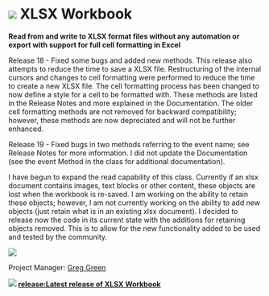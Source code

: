 # ![](XLSXWorkbook_38209) XLSX Workbook
**Read from and write to XLSX format files without any automation or export with support for full cell formatting in Excel**

Release 18 - Fixed some bugs and added new methods.  This release also attempts to reduce the time to save a XLSX file.  Restructuring of the internal cursors and changes to cell formatting were performed to reduce the time to create a new XLSX file.  The cell formatting process has been changed to now define a style for a cell to be formatted with.  These methods are listed in the Release Notes and more explained in the Documentation.  The older cell formatting methods are not removed for backward compatibility; however, these methods are now depreciated and will not be further enhanced.

Release 19 - Fixed bugs in two methods referring to the event name; see Release Notes for more information.  I did not update the Documentation (see the event Method in the class for additional documentation).

I have begun to expand the read capability of this class.  Currently if an xlsx document contains images, text blocks or other content, these objects are lost when the workbook is re-saved.  I am working on the ability to retain these objects; however, I am not currently working on the ability to add new objects (just retain what is in an existing xlsx document).  I decided to release now the code in its current state with the additions for retaining objects removed.  This is to allow for the new functionality added to be used and tested by the community. 


![](XLSXWorkbook_38236)

Project Manager: [Greg Green](http://www.codeplex.com/site/users/view/gagreen1214)

**![](XLSXWorkbook_38362) [release:Latest release of XLSX Workbook](617822)**
